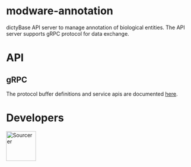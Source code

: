 # modware-annotation
dictyBase API server to manage annotation of biological entities. The API
server supports gRPC protocol for data exchange.

# API
## gRPC
The protocol buffer definitions and service apis are documented
[here](https://github.com/dictyBase/dictybaseapis/blob/master/dictybase/annotation/annotation.proto).

# Developers
<a href="https://sourcerer.io/cybersiddhu"><img src="https://sourcerer.io/assets/avatar/cybersiddhu" height="80px" alt="Sourcerer"></a>
